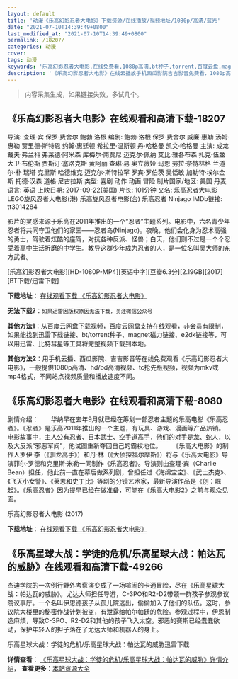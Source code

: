 ```yaml
---
layout: default
title: '动漫《乐高幻影忍者大电影》下载资源/在线播放/视频地址/1080p/高清/蓝光'
date: "2021-07-10T14:39:49+0800"
last_modified_at: "2021-07-10T14:39:49+0800"
permalink: /18207/
categories: 动漫
cover:
tags: 动漫
keywords: '乐高幻影忍者大电影,在线免费看,1080p高清,bt种子,torrent,百度云盘,magnet,磁力链,迅雷下载资源'
description: '《乐高幻影忍者大电影》在线云播放手机西瓜影院吉吉影音免费看，1080p高清bd/hd未删减完整版和tc抢先枪版，mkv/mp4格式，附带bt/torrent种子、magnet/磁力链、百度云盘、网盘资源迅雷下载链接'
---
```


>内容采集生成，如果链接失效，多试几个。


## 《乐高幻影忍者大电影》在线观看和高清下载-18207

导演: 查理·宾 保罗·费舍尔 鲍勃·洛根 编剧: 鲍勃·洛根 保罗·费舍尔 威廉·惠勒 汤姆·惠勒 贾里德·斯特恩 约翰·惠廷顿 希拉里·温斯顿 丹·哈格曼 凯文·哈格曼 主演: 成龙 戴夫·弗兰科 弗莱德·阿米森 库梅尔·南贾尼 迈克尔·佩纳 艾比·雅各布森 扎克·伍兹 大卫·布伦斯 贾斯汀·塞洛克斯 黄阿丽 查琳·易 奥立薇娅·玛恩 劳拉·奈特林格 兰道尔·朴 瑞塔 克里斯·哈德维克 迈克尔·斯特拉罕 罗宾·罗伯茨 吴恬敏 加勒特·埃尔金斯 托德·汉森 道格·尼古拉斯 类型: 喜剧 动作 动画 冒险 制片国家/地区: 美国 丹麦 语言: 英语 上映日期: 2017-09-22(美国) 片长: 101分钟 又名: 乐高忍者大电影 LEGO旋风忍者大电影(港) 乐高旋风忍者电影(台) 乐高忍者 Ninjago IMDb链接: tt3014284

影片的灵感来源于乐高在2011年推出的一个“忍者”主题系列。电影中，六名青少年忍者将共同守卫他们的家园——忍者岛(Ninjago)。夜晚，他们会化身为忍术高强的勇士，驾驶着炫酷的座驾，对抗各种反派、怪兽；白天，他们则不过是一个个忍受着高中生活折磨的中学生。教导这群少年成为忍者的人，是一位名叫吴大师的东方武者。


[乐高幻影忍者大电影][HD-1080P-MP4][英语中字][豆瓣6.3分][2.19GB][2017][BT下载/迅雷下载]

**下载地址**： [在线观看下载 《乐高幻影忍者大电影》](https://www.btdx8.com/torrent/lghyrzddy_2017.html) 


**无法下载?**：`如果迅雷因版权原因无法下载，关注微信公众号 `

**其他方法1**：从百度云网盘下载视频，百度云网盘支持在线观看，非会员有限制，如果能找到迅雷下载链接、bt/torrent种子、magnet磁力链接、e2dk链接等，可以用迅雷、比特彗星等工具将完整视频下载到本地。

**其他方法2**：用手机云播、西瓜影院、吉吉影音等在线免费观看《乐高幻影忍者大电影》，一般提供1080p高清、hd/bd高清视频、tc抢先版视频，视频为mkv或mp4格式，不同站点视频质量和播放速度不同。


## 《乐高幻影忍者大电影》在线观看和高清下载-8080

剧情介绍：　　华纳早在去年9月就已经在筹划一部忍者主题的乐高电影《乐高忍者》。《忍者》是乐高2011年推出的一个主题，有玩具、游戏、漫画等产品热销。电影故事中，主人公有忍者、日本武士、空手道高手，他们的对手是龙、蛇人，以及大反派“邪恶军阀”，他试图重新夺回自己的霸权地位。 　　《乐高大电影》的制作人罗伊·李（《驯龙高手》）和丹·林（《大侦探福尔摩斯》）将与《乐高大电影》导演菲尔·罗德和克里斯·米勒一同制作《乐高忍者》。导演则由查理·宾（Charlie Bean）担任，他此前一直在幕后做系列剧，曾担任过《海绵宝宝》、《武士杰克》、《飞天小女警》、《莱恩和史丁比》等剧的分镜艺术家，最新导演作品是《创：崛起》。《乐高忍者》因为提早已经在做准备，可能在《乐高大电影2》之前与观众见面。


乐高幻影忍者大电影 (2017)

**下载地址**： [在线观看下载 《乐高幻影忍者大电影》](https://www.btbtdy.me/btdy/dy11658.html) 


## 《乐高星球大战：学徒的危机/乐高星球大战：帕达瓦的威胁》在线观看和高清下载-49266

杰迪学院的一次例行野外考察演变成了一场喧闹的卡通冒险，尽在《乐高星球大战：帕达瓦的威胁》。尤达大师担任导游，C-3PO和R2-D2带领一群孩子参观参议院议事厅。一个名叫伊恩德孩子从孤儿院逃出，偷偷加入了他们的队伍。这时，参议院大楼里的秘密作战计划被盗，有泄露给帕尔帕廷的危险。参观过程中，伊恩制造麻烦，导致C-3PO、R2-D2和其他的孩子飞入太空。邪恶的赛斯已经蠢蠢欲动，保护年轻人的担子落在了尤达大师和机器人的身上。


乐高星球大战：学徒的危机/乐高星球大战：帕达瓦的威胁迅雷下载

**详情查看**： [《乐高星球大战：学徒的危机/乐高星球大战：帕达瓦的威胁》详情介绍](/movie/49266/)， **查看更多**：[本站资源大全](/movie/t/all/)


